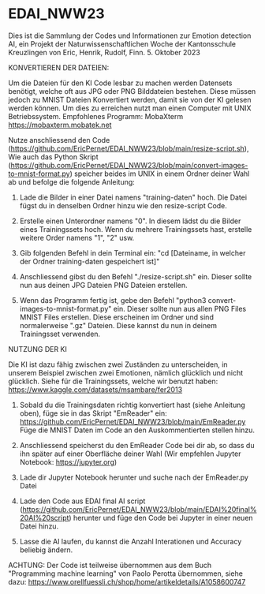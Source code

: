 # EDAI_NWW23
Dies ist die Sammlung der Codes und Informationen zur Emotion detection AI, ein Projekt der Naturwissenschaftlichen Woche der Kantonsschule Kreuzlingen von Eric, Henrik, Rudolf, Finn. 5. Oktober 2023


KONVERTIEREN DER DATEIEN:

Um die Dateien für den KI Code lesbar zu machen werden Datensets benötigt, welche oft aus JPG oder PNG Bilddateien bestehen. Diese müssen jedoch zu MNIST Dateien Konvertiert werden, damit sie von der KI gelesen werden können. Um dies zu erreichen nutzt man einen Computer mit UNIX Betriebssystem. Empfohlenes Programm: MobaXterm https://mobaxterm.mobatek.net

Nutze anschliessend den Code (https://github.com/EricPernet/EDAI_NWW23/blob/main/resize-script.sh), Wie auch das Python Skript (https://github.com/EricPernet/EDAI_NWW23/blob/main/convert-images-to-mnist-format.py) speicher beides im UNIX in einem Ordner deiner Wahl ab und befolge die folgende Anleitung:

1. Lade die Bilder in einer Datei namens "training-daten" hoch. Die Datei fügst du in denselben Ordner hinzu wie den resize-script Code. 

2. Erstelle einen Unterordner namens "0". In diesem lädst du die Bilder eines Trainingssets hoch. Wenn du mehrere Trainingssets hast, erstelle weitere Order namens "1", "2" usw.

3. Gib folgenden Befehl in dein Terminal ein: "cd [Dateiname, in welcher der Ordner training-daten gespeichert ist]"

4. Anschliessend gibst du den Befehl "./resize-script.sh" ein. Dieser sollte nun aus deinen JPG Dateien PNG Dateien erstellen.

5. Wenn das Programm fertig ist, gebe den Befehl "python3 convert-images-to-mnist-format.py" ein. Dieser sollte nun aus allen PNG Files MNIST Files erstellen. Diese erscheinen im Ordner und sind normalerweise ".gz" Dateien. Diese kannst du nun in deinem Trainingsset verwenden.


NUTZUNG DER KI

Die KI ist dazu fähig zwischen zwei Zuständen zu unterscheiden, in unserem Beispiel zwischen zwei Emotionen, nämlich glücklich und nicht glücklich. Siehe für die Trainingssets, welche wir benutzt haben: https://www.kaggle.com/datasets/msambare/fer2013

1. Sobald du die Trainingsdaten richtig konvertiert hast (siehe Anleitung oben), füge sie in das Skript "EmReader" ein: https://github.com/EricPernet/EDAI_NWW23/blob/main/EmReader.py
Füge die MNIST Daten im Code an den Auskommentierten stellen hinzu.

2. Anschliessend speicherst du den EmReader Code bei dir ab, so dass du ihn später auf einer Oberfläche deiner Wahl (Wir empfehlen Jupyter Notebook: https://jupyter.org)

3. Lade dir Jupyter Notebook herunter und suche nach der EmReader.py Datei

4. Lade den Code aus EDAI final AI script (https://github.com/EricPernet/EDAI_NWW23/blob/main/EDAI%20final%20AI%20script) herunter und füge den Code bei Jupyter in einer neuen Datei hinzu.

5. Lasse die AI laufen, du kannst die Anzahl Interationen und Accuracy beliebig ändern.

ACHTUNG: Der Code ist teilweise übernommen aus dem Buch "Programming machine learning" von Paolo Perotta übernommen, siehe dazu: https://www.orellfuessli.ch/shop/home/artikeldetails/A1058600747
